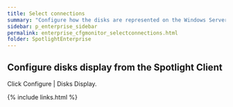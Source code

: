 ```yaml
---
title: Select connections
summary: "Configure how the disks are represented on the Windows Server | Overview Page | Disks Panel."
sidebar: p_enterprise_sidebar
permalink: enterprise_cfgmonitor_selectconnections.html
folder: SpotlightEnterprise
---
```




## Configure disks display from the Spotlight Client

Click Configure \| Disks Display.


{% include links.html %}
